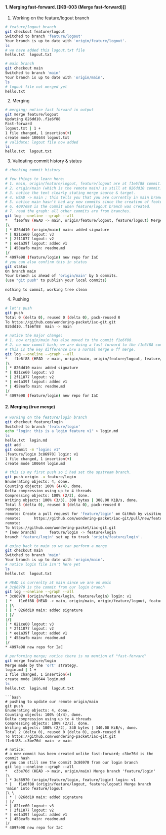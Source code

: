 #### 1. Merging fast-forward. [[KB-003 (Merge fast-forward)]]
1. Working on the feature/logout branch
```bash
# feature/logout branch
git checkout feature/logout  
Switched to branch 'feature/logout'  
Your branch is up to date with 'origin/feature/logout'.  
ls  
# we have added this logout.txt file
hello.txt  logout.txt

# main branch
git checkout main  
Switched to branch 'main'  
Your branch is up to date with 'origin/main'.  
ls  
# logout file not merged yet
hello.txt  
```
2. Merging
```bash
# merging; notice fast forward in output
git merge feature/logout  
Updating 826dd10..f1e6f88  
Fast-forward 
logout.txt | 1 +  
1 file changed, 1 insertion(+)  
create mode 100644 logout.txt  
# validate; logout file now added
ls  
hello.txt  logout.txt
```
3. Validating commit history & status
```bash
# checking commit history

# few things to learn here:
# 1. main, origin/feature/logout, feature/logout are at f1e6f88 commit.
# 2. origin/main (which is the remote main) is still at 826dd10 commit.
# 3. notice the text clearly stating merge source & target.
# 4. HEAD -> main ; this tells you that you are currently in main branch.
# 5. notice main hasn't had any new commits since the creation of feature/logout.
# 6. 4097e98 is the commit when feature/logout branch was created.
# 7. read the graph: all other commits are from branches.
git log --oneline --graph --all  
*   f1e6f88 (HEAD -> main, origin/feature/logout, feature/logout) Merge branch 'main' into feature/logout  
|\  
| * 826dd10 (origin/main) main: added signature  
* | 821ce60 logout: v3  
* | 2f11877 logout: v2  
* | ee1a39f logout: added v1  
* | 458eafb main: readme.md  
|/  
* 4097e98 (feature/login) new repo for IaC  
# you can also confirm this in status
git status  
On branch main  
Your branch is ahead of 'origin/main' by 5 commits.  
(use "git push" to publish your local commits)  
  
nothing to commit, working tree clean  
```
4. Pushing
```bash
# let's push
git push  
Total 0 (delta 0), reused 0 (delta 0), pack-reused 0  
To https://github.com/wondering-packet/iac-git.git  
826dd10..f1e6f88  main -> main  

# notice the major change:
# 1. now origin/main has also moved to the commit f1e6f88.
# 2. no new commit hash; we are doing a fast forward to the f1e6f88 commit.
# this is the key difference b/w a normal merge & ff merge.
git log --oneline --graph --all  
*   f1e6f88 (HEAD -> main, origin/main, origin/feature/logout, feature/logout) Merge branch 'main' into feature/logout  
|\  
| * 826dd10 main: added signature  
* | 821ce60 logout: v3  
* | 2f11877 logout: v2  
* | ee1a39f logout: added v1  
* | 458eafb main: readme.md  
|/  
* 4097e98 (feature/login) new repo for IaC
```

#### 2. Merging (true merge)
```bash
# working on the feature/login branch
git checkout feature/login  
Switched to branch 'feature/login'  
echo "login: this is a login feature v1" > login.md  
ls  
hello.txt  login.md  
git add .  
git commit -m "login: v1"  
[feature/login 3c86970] login: v1  
1 file changed, 1 insertion(+)  
create mode 100644 login.md  

# this is my first push so i had set the upstream branch.
git push origin -u feature/login  
Enumerating objects: 4, done.  
Counting objects: 100% (4/4), done.  
Delta compression using up to 4 threads  
Compressing objects: 100% (2/2), done.  
Writing objects: 100% (3/3), 308 bytes | 308.00 KiB/s, done.  
Total 3 (delta 0), reused 0 (delta 0), pack-reused 0  
remote:  
remote: Create a pull request for 'feature/login' on GitHub by visiting:  
remote:      https://github.com/wondering-packet/iac-git/pull/new/feature/login  
remote:  
To https://github.com/wondering-packet/iac-git.git  
* [new branch]      feature/login -> feature/login  
branch 'feature/login' set up to track 'origin/feature/login'.  

# going back to main so we can perform a merge
git checkout main  
Switched to branch 'main'  
Your branch is up to date with 'origin/main'.  
# notice login file isn't here yet
ls  
hello.txt  logout.txt  

# HEAD is currenlty at main since we are on main
# 3c86970 is the commit from our login branch
git log --oneline --graph --all  
* 3c86970 (origin/feature/login, feature/login) login: v1  
| *   f1e6f88 (HEAD -> main, origin/main, origin/feature/logout, feature/logout) Merge branch 'main' into feature/logout  
| |\  
| | * 826dd10 main: added signature  
| |/  
|/|  
| * 821ce60 logout: v3  
| * 2f11877 logout: v2  
| * ee1a39f logout: added v1  
| * 458eafb main: readme.md  
|/  
* 4097e98 new repo for IaC  

# performing merge; notice there is no mention of "fast-forward"
git merge feature/login  
Merge made by the 'ort' strategy.  
login.md | 1 +  
1 file changed, 1 insertion(+)  
create mode 100644 login.md  
ls  
hello.txt  login.md  logout.txt  
```

```
```bash
# pushing to update our remote origin/main
git push  
Enumerating objects: 4, done.  
Counting objects: 100% (4/4), done.  
Delta compression using up to 4 threads  
Compressing objects: 100% (2/2), done.  
Writing objects: 100% (2/2), 340 bytes | 340.00 KiB/s, done.  
Total 2 (delta 0), reused 0 (delta 0), pack-reused 0  
To https://github.com/wondering-packet/iac-git.git  
f1e6f88..c3be76d  main -> main  

# notice:
# a new commit has been created unlike fast-forward; c3be76d is the commit hash
# you can still see the commit 3c86970 from our login branch
git log --oneline --graph --all  
*   c3be76d (HEAD -> main, origin/main) Merge branch 'feature/login'  
|\  
| * 3c86970 (origin/feature/login, feature/login) login: v1  
* |   f1e6f88 (origin/feature/logout, feature/logout) Merge branch 'main' into feature/logout  
|\ \  
| * | 826dd10 main: added signature  
| |/  
* | 821ce60 logout: v3  
* | 2f11877 logout: v2  
* | ee1a39f logout: added v1  
* | 458eafb main: readme.md  
|/  
* 4097e98 new repo for IaC  
```